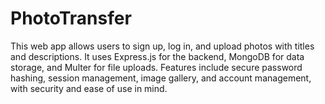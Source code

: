 # PhotoTransfer
This web app allows users to sign up, log in, and upload photos with titles and descriptions. It uses Express.js for the backend, MongoDB for data storage, and Multer for file uploads. Features include secure password hashing, session management, image gallery, and account management, with security and ease of use in mind.
